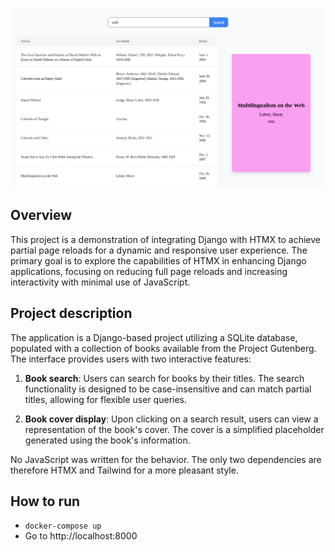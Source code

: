 ![Demo Image](docs/demo.png)

## Overview

This project is a demonstration of integrating Django with HTMX to achieve partial page reloads for a dynamic and
responsive user experience. The primary goal is to explore the capabilities of HTMX in enhancing Django applications,
focusing on reducing full page reloads and increasing interactivity with minimal use of JavaScript.

## Project description

The application is a Django-based project utilizing a SQLite database, populated with a collection of books available
from the Project Gutenberg. The interface provides users with two interactive features:

1. **Book search**: Users can search for books by their titles. The search functionality is designed to be
   case-insensitive and can match partial titles, allowing for flexible user queries.

2. **Book cover display**: Upon clicking on a search result, users can view a representation of the book's
   cover. The cover is a simplified placeholder generated using the book's information.

No JavaScript was written for the behavior. The only two dependencies are therefore HTMX and Tailwind for a more
pleasant style.

## How to run

- `docker-compose up`
- Go to http://localhost:8000
